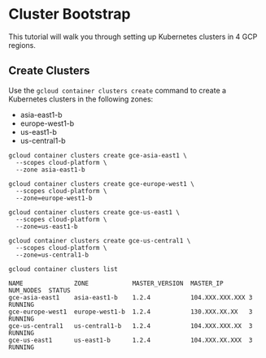 # Cluster Bootstrap

This tutorial will walk you through setting up Kubernetes clusters in 4 GCP regions.

## Create Clusters

Use the `gcloud container clusters create` command to create a Kubernetes clusters in the following zones:

* asia-east1-b
* europe-west1-b
* us-east1-b
* us-central1-b 

```
gcloud container clusters create gce-asia-east1 \
  --scopes cloud-platform \
  --zone asia-east1-b
```
```
gcloud container clusters create gce-europe-west1 \
  --scopes cloud-platform \
  --zone=europe-west1-b
```
```
gcloud container clusters create gce-us-east1 \
  --scopes cloud-platform \
  --zone=us-east1-b
```
```
gcloud container clusters create gce-us-central1 \
  --scopes cloud-platform \
  --zone=us-central1-b
```

```
gcloud container clusters list
```

```
NAME              ZONE            MASTER_VERSION  MASTER_IP       NUM_NODES  STATUS
gce-asia-east1    asia-east1-b    1.2.4           104.XXX.XXX.XXX 3          RUNNING
gce-europe-west1  europe-west1-b  1.2.4           130.XXX.XX.XX   3          RUNNING
gce-us-central1   us-central1-b   1.2.4           104.XXX.XXX.XX  3          RUNNING
gce-us-east1      us-east1-b      1.2.4           104.XXX.XX.XXX  3          RUNNING
```
